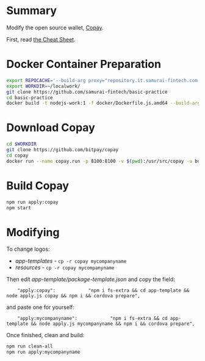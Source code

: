 # Summary

Modify the open source wallet, [Copay](https://github.com/bitpay/copay).

First, read [the Cheat Sheet](CheatSheet.md).

# Docker Container Preparation

```bash
export REPOCACHE='--build-arg proxy="repository.it.samurai-fintech.com:3142" '
export WORKDIR=~/localwork/
git clone https://github.com/samurai-fintech/basic-practice
cd basic-practice
docker build -t nodejs-work:1 -f docker/Dockerfile.js.amd64 --build-arg useruid=$(id -u $USER) $REPOCACHE  .
```


# Download Copay

```bash
cd $WORKDIR
git clone https://github.com/bitpay/copay
cd copay
docker run --name copay.run -p 8100:8100 -v $(pwd):/usr/src/copay -u builder --rm=true --workdir=/usr/src/copay -it nodejs-work:1 /bin/bash
```

# Build Copay

```bash
npm run apply:copay
npm start
```

# Modifying

To change logos:

* *app-templates* - `cp -r copay mycompanyname`
* *resources* - `cp -r copay mycompanyname`

Then edit *app-template/package-template.json* and copy the field: 

```console
    "apply:copay":            "npm i fs-extra && cd app-template && node apply.js copay && npm i && cordova prepare",
```

and paste one for yourself:

```console
    "apply:mycompanyname":            "npm i fs-extra && cd app-template && node apply.js mycompanyname && npm i && cordova prepare",
```

Once finished, clean and build:

```bash
npm run clean-all
npm run apply:mycompanyname
```
